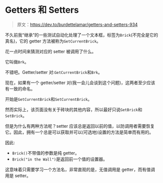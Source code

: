 # Getters 和 Setters

> 原文：<https://dev.to/burdettelamar/getters-and-setters-934>

不久前我“继承”的一些测试自动化处理了一个文本框，标签为`Brick`(不完全是它的真名)，它的 getter 方法被称为`GetCurrentBrick`。

花一点时间来猜测对应的 setter 被调用了什么。

它叫做`Brk`。

不错吧。Getter/setter 对:`GetCurrentBrick`和`Brk`。

现在，如果有一个 getter/setter 对(我一会儿会谈到这个问题)，这两者至少应该有一致的命名。

开始是`GetCurrentBrick`和`SetCurrentBrick`。

然而实际上，该页面没有关于砖块的其他内容，所以最好只说`GetBrick`和`SetBrick`。

但是为什么有两种方法呢？setter 应该总是返回以前的值，以防调用者需要恢复它。因此，拥有一个总是可以获取并可以(可选地)设置的方法是简单而有用的。

因此:

*   `Brick()`不带值的参数是纯 getter。
*   `Brick("in the Wall")`是返回前一个值的设置器。

这意味着只需要学习一个方法名，非常直观的是，无值调用是 getter，而有值调用是 setter。